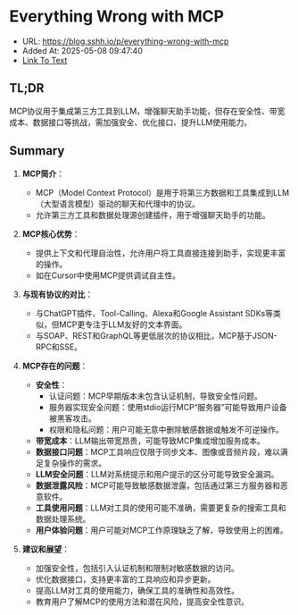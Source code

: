 # Everything Wrong with MCP
- URL: https://blog.sshh.io/p/everything-wrong-with-mcp
- Added At: 2025-05-08 09:47:40
- [Link To Text](2025-05-08-everything-wrong-with-mcp_raw.md)

## TL;DR
MCP协议用于集成第三方工具到LLM，增强聊天助手功能，但存在安全性、带宽成本、数据接口等挑战，需加强安全、优化接口、提升LLM使用能力。

## Summary
1. **MCP简介**：
   - MCP（Model Context Protocol）是用于将第三方数据和工具集成到LLM（大型语言模型）驱动的聊天和代理中的协议。
   - 允许第三方工具和数据处理源创建插件，用于增强聊天助手的功能。

2. **MCP核心优势**：
   - 提供上下文和代理自治性，允许用户将工具直接连接到助手，实现更丰富的操作。
   - 如在Cursor中使用MCP提供调试自主性。

3. **与现有协议的对比**：
   - 与ChatGPT插件、Tool-Calling、Alexa和Google Assistant SDKs等类似，但MCP更专注于LLM友好的文本界面。
   - 与SOAP、REST和GraphQL等更低层次的协议相比，MCP基于JSON-RPC和SSE。

4. **MCP存在的问题**：
   - **安全性**：
     - 认证问题：MCP早期版本未包含认证机制，导致安全性问题。
     - 服务器实现安全问题：使用stdio运行MCP“服务器”可能导致用户设备被黑客攻击。
     - 权限和隐私问题：用户可能无意中删除敏感数据或触发不可逆操作。
   - **带宽成本**：LLM输出带宽昂贵，可能导致MCP集成增加服务成本。
   - **数据接口问题**：MCP工具响应仅限于同步文本、图像或音频片段，难以满足复杂操作的需求。
   - **LLM安全问题**：LLM对系统提示和用户提示的区分可能导致安全漏洞。
   - **数据泄露风险**：MCP可能导致敏感数据泄露，包括通过第三方服务器和恶意软件。
   - **工具使用问题**：LLM对工具的使用可能不准确，需要更复杂的搜索工具和数据处理系统。
   - **用户体验问题**：用户可能对MCP工作原理缺乏了解，导致使用上的困难。

5. **建议和展望**：
   - 加强安全性，包括引入认证机制和限制对敏感数据的访问。
   - 优化数据接口，支持更丰富的工具响应和异步更新。
   - 提高LLM对工具的使用能力，确保工具的准确性和高效性。
   - 教育用户了解MCP的使用方法和潜在风险，提高安全性意识。
